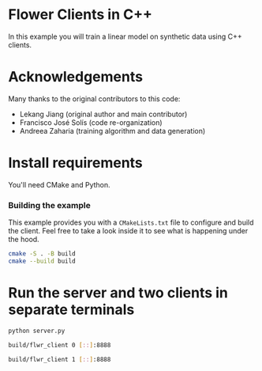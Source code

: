 # Flower Clients in C++

In this example you will train a linear model on synthetic data using C++ clients.

# Acknowledgements 
Many thanks to the original contributors to this code:
- Lekang Jiang (original author and main contributor)
- Francisco José Solís (code re-organization)
- Andreea Zaharia (training algorithm and data generation)

# Install requirements
You'll need CMake and Python.

### Building the example
This example provides you with a `CMakeLists.txt` file to configure and build the client. Feel free to take a look inside it to see what is happening under the hood.


```bash
cmake -S . -B build 
cmake --build build
```

# Run the server and two clients in separate terminals
```bash 
python server.py
```
```bash
build/flwr_client 0 [::]:8888 
```
```bash
build/flwr_client 1 [::]:8888
```
